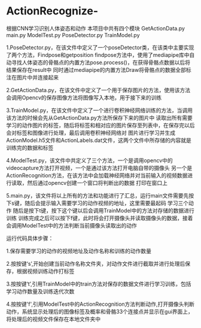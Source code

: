 # ActionRecognize-
根据CNN学习识别人体姿态和动作
本项目中共有四个模块
GetActionData.py
main.py
ModelTest.py
PoseDetector.py
TrainModel.py

1.PoseDetector.py，在该文件中定义了一个poseDetector类，在该类中主要实现了两个方法，Findpose和getposition
findpose方法中，使用了mediapipe库中自动寻找人体姿态的骨骼点的内置方法pose.process()，在获得骨骼点数据以后将结果保存在result中
同时通过mediapipe的内置方法Draw将骨骼点的数据全部标注在图片中并连接起来

2.GetActionData.py，在该文件中定义了一个用于保存图片的方法，使用该方法会调用Opencv的保存图像方法将图像写入本地，用于接下来的训练

3.TrainModel.py，在该文件中定义了一个进行卷积神经网络训练的方法，当调用该方法的时候会先从GetActionData.py方法所保存下来的图片中
读取出所有需要学习的动作图片的标签，随后将标签和相对应的图片保存至列表中，在保存完以后会对标签和图像进行处理，最后调用卷积神经网络对
图片进行学习并生成ActionModel.h5文件和ActionLabels.dat文件，这两个文件中所存储的内容就是训练完的数据和标签

4.ModelTest.py，该文件中共定义了三个方法，一个是调用opencv中的videocapture方法打开视频，一个是通过该方法打开电脑自带的摄像头
另一个是ActionRecognition方法，在该方法中会加载神经网络并对当前输入的视频数据进行读取，然后通过opencv创建一个窗口将判断出的数据
打印在窗口上

5.main.py，该文件将以上所有的方法和功能进行了汇总，运行main文件需要先按下s键，随后会提示输入需要学习的动作视频的地址，这里需要最起码
学习三个动作
随后是按下t键，按下这个键以后会调用TrainModel中的方法对存储的数据进行训练
训练完成之后可以按下f键，此时将会打开摄像头并读取摄像头的数据，接着会调用ModelTest中的方法判断当前摄像头读取出的动作



运行代码具体步骤：

1.保存需要学习的动作的视频地址及动作名称和训练的动作数量

2.按按键‘s’,开始创建当前动作名称文件夹，对动作文件进行截取并进行处理后保存，根据视频训练动作打标签

3.按按键‘t’,引用TrainModel中的train方法对保存的数据文件进行学习训练，包括学习动作数量及训练迭代次数

4.按按键'f',引用ModelTest中的ActionRecognition方法判断动作,打开摄像头判断动作，系统显示处理后的图像标签及概率和骨骼33个连接点并显示在gui界面上，将处理后的视频文件保存在本地文件夹中



